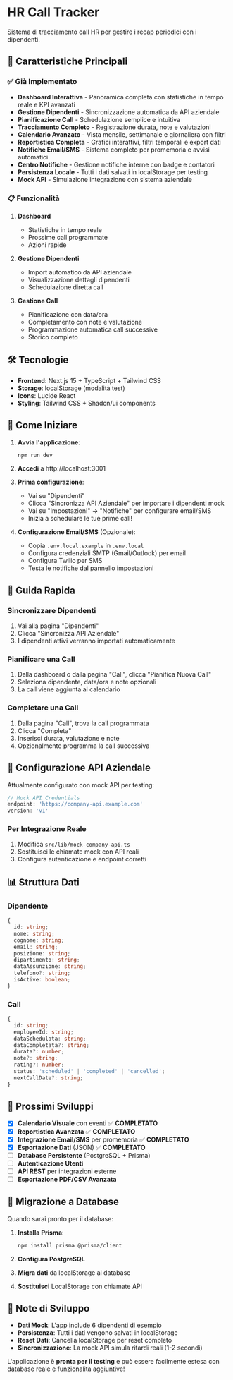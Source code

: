 # HR Call Tracker

Sistema di tracciamento call HR per gestire i recap periodici con i dipendenti.

## 🚀 Caratteristiche Principali

### ✅ Già Implementato
- **Dashboard Interattiva** - Panoramica completa con statistiche in tempo reale e KPI avanzati
- **Gestione Dipendenti** - Sincronizzazione automatica da API aziendale
- **Pianificazione Call** - Schedulazione semplice e intuitiva
- **Tracciamento Completo** - Registrazione durata, note e valutazioni
- **Calendario Avanzato** - Vista mensile, settimanale e giornaliera con filtri
- **Reportistica Completa** - Grafici interattivi, filtri temporali e export dati
- **Notifiche Email/SMS** - Sistema completo per promemoria e avvisi automatici
- **Centro Notifiche** - Gestione notifiche interne con badge e contatori
- **Persistenza Locale** - Tutti i dati salvati in localStorage per testing
- **Mock API** - Simulazione integrazione con sistema aziendale

### 📋 Funzionalità

1. **Dashboard**
   - Statistiche in tempo reale
   - Prossime call programmate
   - Azioni rapide

2. **Gestione Dipendenti**
   - Import automatico da API aziendale
   - Visualizzazione dettagli dipendenti
   - Schedulazione diretta call

3. **Gestione Call**
   - Pianificazione con data/ora
   - Completamento con note e valutazione
   - Programmazione automatica call successive
   - Storico completo

## 🛠️ Tecnologie

- **Frontend**: Next.js 15 + TypeScript + Tailwind CSS
- **Storage**: localStorage (modalità test)
- **Icons**: Lucide React
- **Styling**: Tailwind CSS + Shadcn/ui components

## 🚦 Come Iniziare

1. **Avvia l'applicazione**:
   ```bash
   npm run dev
   ```

2. **Accedi** a http://localhost:3001

3. **Prima configurazione**:
   - Vai su "Dipendenti"
   - Clicca "Sincronizza API Aziendale" per importare i dipendenti mock
   - Vai su "Impostazioni" → "Notifiche" per configurare email/SMS
   - Inizia a schedulare le tue prime call!

4. **Configurazione Email/SMS** (Opzionale):
   - Copia `.env.local.example` in `.env.local`  
   - Configura credenziali SMTP (Gmail/Outlook) per email
   - Configura Twilio per SMS
   - Testa le notifiche dal pannello impostazioni

## 📱 Guida Rapida

### Sincronizzare Dipendenti
1. Vai alla pagina "Dipendenti"
2. Clicca "Sincronizza API Aziendale"
3. I dipendenti attivi verranno importati automaticamente

### Pianificare una Call
1. Dalla dashboard o dalla pagina "Call", clicca "Pianifica Nuova Call"
2. Seleziona dipendente, data/ora e note opzionali
3. La call viene aggiunta al calendario

### Completare una Call
1. Dalla pagina "Call", trova la call programmata
2. Clicca "Completa" 
3. Inserisci durata, valutazione e note
4. Opzionalmente programma la call successiva

## 🔧 Configurazione API Aziendale

Attualmente configurato con mock API per testing:

```typescript
// Mock API Credentials
endpoint: 'https://company-api.example.com'
version: 'v1'
```

### Per Integrazione Reale
1. Modifica `src/lib/mock-company-api.ts`
2. Sostituisci le chiamate mock con API reali
3. Configura autenticazione e endpoint corretti

## 📊 Struttura Dati

### Dipendente
```typescript
{
  id: string;
  nome: string;
  cognome: string;
  email: string;
  posizione: string;
  dipartimento: string;
  dataAssunzione: string;
  telefono?: string;
  isActive: boolean;
}
```

### Call
```typescript
{
  id: string;
  employeeId: string;
  dataSchedulata: string;
  dataCompletata?: string;
  durata?: number;
  note?: string;
  rating?: number;
  status: 'scheduled' | 'completed' | 'cancelled';
  nextCallDate?: string;
}
```

## 🎯 Prossimi Sviluppi

- [x] **Calendario Visuale** con eventi ✅ **COMPLETATO**
- [x] **Reportistica Avanzata** ✅ **COMPLETATO**
- [x] **Integrazione Email/SMS** per promemoria ✅ **COMPLETATO**
- [x] **Esportazione Dati** (JSON) ✅ **COMPLETATO**
- [ ] **Database Persistente** (PostgreSQL + Prisma)
- [ ] **Autenticazione Utenti**
- [ ] **API REST** per integrazioni esterne
- [ ] **Esportazione PDF/CSV Avanzata**

## 🔄 Migrazione a Database

Quando sarai pronto per il database:

1. **Installa Prisma**:
   ```bash
   npm install prisma @prisma/client
   ```

2. **Configura PostgreSQL**

3. **Migra dati** da localStorage al database

4. **Sostituisci** LocalStorage con chiamate API

## 📝 Note di Sviluppo

- **Dati Mock**: L'app include 6 dipendenti di esempio
- **Persistenza**: Tutti i dati vengono salvati in localStorage
- **Reset Dati**: Cancella localStorage per reset completo
- **Sincronizzazione**: La mock API simula ritardi reali (1-2 secondi)

L'applicazione è **pronta per il testing** e può essere facilmente estesa con database reale e funzionalità aggiuntive!
